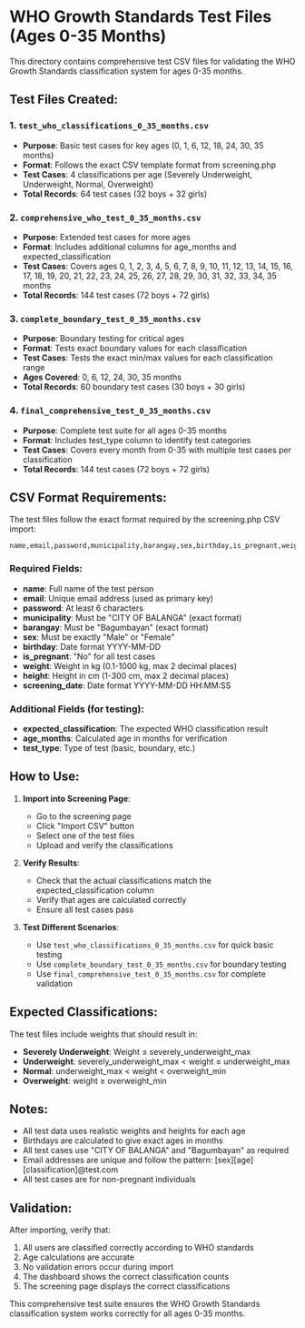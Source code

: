 # WHO Growth Standards Test Files (Ages 0-35 Months)

This directory contains comprehensive test CSV files for validating the WHO Growth Standards classification system for ages 0-35 months.

## Test Files Created:

### 1. `test_who_classifications_0_35_months.csv`
- **Purpose**: Basic test cases for key ages (0, 1, 6, 12, 18, 24, 30, 35 months)
- **Format**: Follows the exact CSV template format from screening.php
- **Test Cases**: 4 classifications per age (Severely Underweight, Underweight, Normal, Overweight)
- **Total Records**: 64 test cases (32 boys + 32 girls)

### 2. `comprehensive_who_test_0_35_months.csv`
- **Purpose**: Extended test cases for more ages
- **Format**: Includes additional columns for age_months and expected_classification
- **Test Cases**: Covers ages 0, 1, 2, 3, 4, 5, 6, 7, 8, 9, 10, 11, 12, 13, 14, 15, 16, 17, 18, 19, 20, 21, 22, 23, 24, 25, 26, 27, 28, 29, 30, 31, 32, 33, 34, 35 months
- **Total Records**: 144 test cases (72 boys + 72 girls)

### 3. `complete_boundary_test_0_35_months.csv`
- **Purpose**: Boundary testing for critical ages
- **Format**: Tests exact boundary values for each classification
- **Test Cases**: Tests the exact min/max values for each classification range
- **Ages Covered**: 0, 6, 12, 24, 30, 35 months
- **Total Records**: 60 boundary test cases (30 boys + 30 girls)

### 4. `final_comprehensive_test_0_35_months.csv`
- **Purpose**: Complete test suite for all ages 0-35 months
- **Format**: Includes test_type column to identify test categories
- **Test Cases**: Covers every month from 0-35 with multiple test cases per classification
- **Total Records**: 144 test cases (72 boys + 72 girls)

## CSV Format Requirements:

The test files follow the exact format required by the screening.php CSV import:

```csv
name,email,password,municipality,barangay,sex,birthday,is_pregnant,weight,height,screening_date,expected_classification,age_months,test_type
```

### Required Fields:
- **name**: Full name of the test person
- **email**: Unique email address (used as primary key)
- **password**: At least 6 characters
- **municipality**: Must be "CITY OF BALANGA" (exact format)
- **barangay**: Must be "Bagumbayan" (exact format)
- **sex**: Must be exactly "Male" or "Female"
- **birthday**: Date format YYYY-MM-DD
- **is_pregnant**: "No" for all test cases
- **weight**: Weight in kg (0.1-1000 kg, max 2 decimal places)
- **height**: Height in cm (1-300 cm, max 2 decimal places)
- **screening_date**: Date format YYYY-MM-DD HH:MM:SS

### Additional Fields (for testing):
- **expected_classification**: The expected WHO classification result
- **age_months**: Calculated age in months for verification
- **test_type**: Type of test (basic, boundary, etc.)

## How to Use:

1. **Import into Screening Page**:
   - Go to the screening page
   - Click "Import CSV" button
   - Select one of the test files
   - Upload and verify the classifications

2. **Verify Results**:
   - Check that the actual classifications match the expected_classification column
   - Verify that ages are calculated correctly
   - Ensure all test cases pass

3. **Test Different Scenarios**:
   - Use `test_who_classifications_0_35_months.csv` for quick basic testing
   - Use `complete_boundary_test_0_35_months.csv` for boundary testing
   - Use `final_comprehensive_test_0_35_months.csv` for complete validation

## Expected Classifications:

The test files include weights that should result in:
- **Severely Underweight**: Weight ≤ severely_underweight_max
- **Underweight**: severely_underweight_max < weight ≤ underweight_max  
- **Normal**: underweight_max < weight < overweight_min
- **Overweight**: weight ≥ overweight_min

## Notes:

- All test data uses realistic weights and heights for each age
- Birthdays are calculated to give exact ages in months
- All test cases use "CITY OF BALANGA" and "Bagumbayan" as required
- Email addresses are unique and follow the pattern: [sex][age][classification]@test.com
- All test cases are for non-pregnant individuals

## Validation:

After importing, verify that:
1. All users are classified correctly according to WHO standards
2. Age calculations are accurate
3. No validation errors occur during import
4. The dashboard shows the correct classification counts
5. The screening page displays the correct classifications

This comprehensive test suite ensures the WHO Growth Standards classification system works correctly for all ages 0-35 months.
